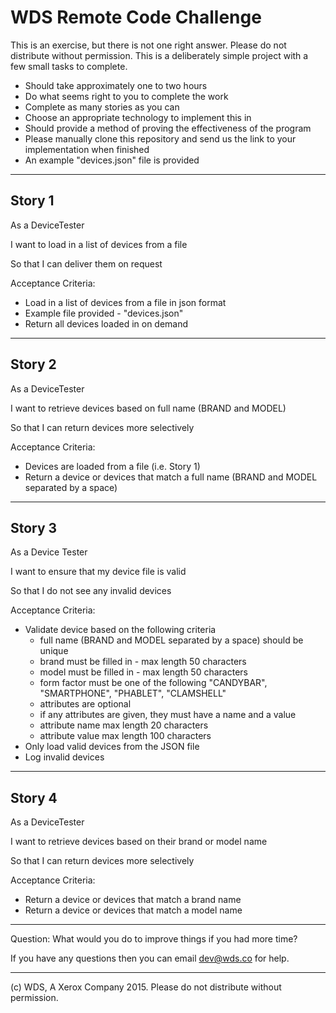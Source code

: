 # WDS Remote Code Challenge

This is an exercise, but there is not one right answer.  Please do not distribute without permission.
This is a deliberately simple project with a few small tasks to complete.

* Should take approximately one to two hours
* Do what seems right to you to complete the work
* Complete as many stories as you can
* Choose an appropriate technology to implement this in
* Should provide a method of proving the effectiveness of the program
* Please manually clone this repository and send us the link to your implementation when finished
* An example "devices.json" file is provided

---

## Story 1

As a DeviceTester 

I want to load in a list of devices from a file

So that I can deliver them on request

Acceptance Criteria:
* Load in a list of devices from a file in json format
* Example file provided - "devices.json"
* Return all devices loaded in on demand

---

## Story 2

As a DeviceTester

I want to retrieve devices based on full name (BRAND and MODEL)

So that I can return devices more selectively

Acceptance Criteria:
* Devices are loaded from a file (i.e. Story 1)
* Return a device or devices that match a full name (BRAND and MODEL separated by a space)

---

## Story 3

As a Device Tester

I want to ensure that my device file is valid

So that I do not see any invalid devices

Acceptance Criteria:
* Validate device based on the following criteria
	* full name (BRAND and MODEL separated by a space) should be unique
	* brand must be filled in - max length 50 characters
	* model must be filled in - max length 50 characters
	* form factor must be one of the following "CANDYBAR", "SMARTPHONE", "PHABLET", "CLAMSHELL"
	* attributes are optional
	* if any attributes are given, they must have a name and a value
	* attribute name max length 20 characters
	* attribute value max length 100 characters
* Only load valid devices from the JSON file
* Log invalid devices

---

## Story 4

As a DeviceTester

I want to retrieve devices based on their brand or model name 

So that I can return devices more selectively

Acceptance Criteria:
* Return a device or devices that match a brand name
* Return a device or devices that match a model name

---

Question: What would you do to improve things if you had more time?

If you have any questions then you can email dev@wds.co for help.

---

(c) WDS, A Xerox Company 2015.  Please do not distribute without permission.
